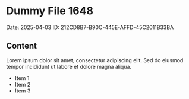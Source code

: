 # Dummy File 1648

Date: 2025-04-03
ID: 212CD8B7-B90C-445E-AFFD-45C2011B33BA

## Content

Lorem ipsum dolor sit amet, consectetur adipiscing elit.
Sed do eiusmod tempor incididunt ut labore et dolore magna aliqua.

* Item 1
* Item 2
* Item 3

